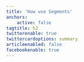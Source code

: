 ```yaml
---
title: 'How use Segments'
anchors:
    active: false
tagtitle: h2
twitterenable: true
twittercardoptions: summary
articleenabled: false
facebookenable: true
---
```


